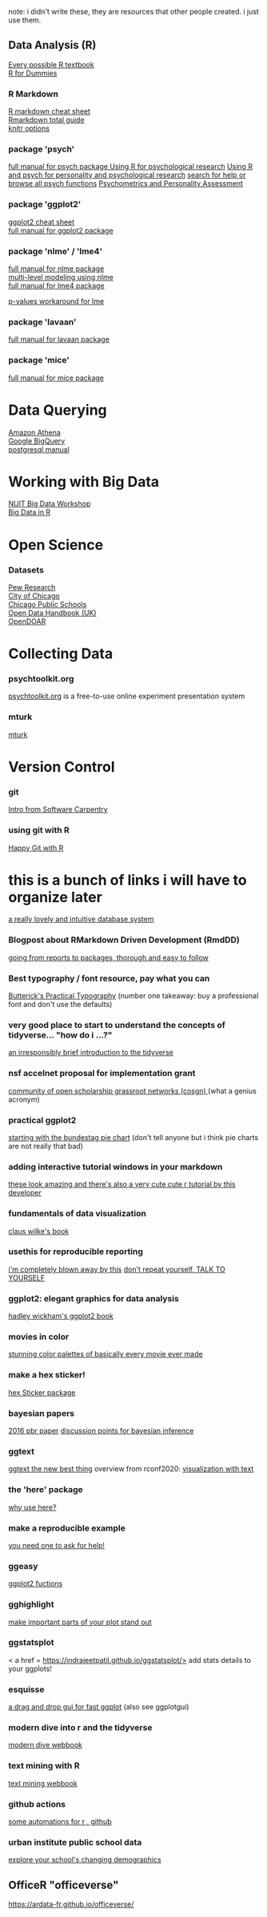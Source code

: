 note: i didn't write these, they are resources that other people created. i just use them.

## Data Analysis (R)

<a href=https://bookdown.org/>Every possible R textbook</a>  
<a href=https://www.dummies.com/programming/r/> R for Dummies</a>  

### R Markdown
 <a href=https://www.rstudio.com/wp-content/uploads/2015/02/rmarkdown-cheatsheet.pdf> R markdown cheat sheet </a>  
 <a href=https://bookdown.org/yihui/rmarkdown/> Rmarkdown total guide</a>  
 <a href=https://yihui.name/knitr/options/KnitR> knitr options</a>  

### package 'psych'
 <a href=https://cran.r-project.org/web/packages/psych/psych.pdf> full manual for psych package </a>
 <a href=https://www.personality-project.org/r/> Using R for psychological research</a>
 <a href=http://personality-project.org/r/psych/>Using R and psych for personality and psychological research</a>
<a href=http://personality-project.org/r/psych/help/00Index.html>search for help or browse all psych functions</a>
<a href=http://personality-project.org/readings-measurement.html>Psychometrics and Personality Assessment</a>

### package 'ggplot2'
  <a href=https://ggplot2.tidyverse.org/> ggplot2 cheat sheet </a>  
  <a href=https://cran.r-project.org/web/packages/ggplot2/ggplot2.pdf> full manual for ggplot2 package </a>  

### package 'nlme' / 'lme4'
 <a href=https://cran.r-project.org/web/packages/nlme/nlme.pdf> full manual for nlme package </a>  
 <a href=http://davidakenny.net/papers/k&h/MLM_R.pdf>multi-level modeling using nlme</a>  
 <a href=https://cran.r-project.org/web/packages/lme4/lme4.pdf> full manual for lme4 package</a>  
 
 <a href=https://www.r-bloggers.com/three-ways-to-get-parameter-specific-p-values-from-lmer/> p-values workaround for lme</a>
 
### package 'lavaan'
 <a href=https://cran.r-project.org/web/packages/lavaan/lavaan.pdf>full manual for lavaan package </a>

### package 'mice'
 <a href=https://cran.r-project.org/web/packages/mice/mice.pdf> full manual for mice package</a>

# Data Querying 
  <a href=https://aws.amazon.com/athena/>Amazon Athena</a>  
  <a href=https://cloud.google.com/bigquery/>Google BigQuery</a>  
  <a href=https://www.postgresql.org/files/documentation/pdf/11/postgresql-11-A4.pdf> postgresql manual </a> 
  
# Working with Big Data 
  <a href=https://nuitrcs.github.io/working-with-large-datasets-workshop/>NUIT Big Data Workshop</a>  
  <a href=https://www.rstudio.com/resources/webinars/working-with-big-data-in-r/>Big Data in R</a>  

# Open Science

### Datasets 
  <a href=http://www.pewresearch.org/download-datasets/>Pew Research </a>  
  <a href=https://data.cityofchicago.org/>City of Chicago</a>  
  <a href=https://cps.edu/SchoolData/Pages/SchoolData.aspx>Chicago Public Schools </a>  
  <a href=https://opendatahandbook.org>Open Data Handbook (UK)</a>  
  <a href=http://v2.sherpa.ac.uk/opendoar/>OpenDOAR </a>  

# Collecting Data

### psychtoolkit.org
 <a href=https://www.psytoolkit.org/>psychtoolkit.org</a> is a free-to-use online experiment presentation system  

### mturk
 <a href=https://requester.mturk.com>mturk</a>

# Version Control

### git
<a href= http://swcarpentry.github.io/git-novice/> Intro from Software Carpentry </a>

### using git with R
  <a href=https://happygitwithr.com/> Happy Git with R </a>

# this is a bunch of links i will have to organize later
<a href = https://www.airtable.com/> a really lovely and intuitive database system</a>

### Blogpost about RMarkdown Driven Development (RmdDD)
<a href = https://emilyriederer.netlify.com/post/rmarkdown-driven-development/>going from reports to packages, thorough and easy to follow</a>

### Best typography / font resource, pay what you can
<a href = https://practicaltypography.com/>Butterick's Practical Typography</a> (number one takeaway: buy a professional font and don't use the defaults)

### very good place to start to understand the concepts of tidyverse... "how do i ...?"
<a href = https://seankross.com/2020/01/29/An-Irresponsibly-Brief-Introduction-to-the-Tidyverse.html>an irresponsibly brief introduction to the tidyverse</a>

### nsf accelnet proposal for implementation grant
<a href = https://osf.io/preprints/metaarxiv/d7mwk/> community of open scholarship grassroot networks (cosgn) </a> (what a genius acronym)

### practical ggplot2
<a href = https://wilkelab.org/practicalgg/articles/bundestag_pie.html> starting with the bundestag pie chart</a>  (don't tell anyone but i think pie charts are not really that bad)

### adding interactive tutorial windows in your markdown
<a href = https://desiree.rbind.io/post/2020/learnr-iframes/> these look amazing and there's also a very cute cute r tutorial by this developer</a>

### fundamentals of data visualization
<a href = https://serialmentor.com/dataviz/>claus wilke's book</a>

### usethis for reproducible reporting
<a href = https://sharla.party/post/usethis-for-reporting/>i'm completely blown away by this</a>
<a href = https://sharstudioconf.netlify.com/#1>don't repeat yourself, TALK TO YOURSELF</a>

### ggplot2: elegant graphics for data analysis
<a href = https://ggplot2-book.org/> hadley wickham's ggplot2 book</a>

### movies in color
<a href = https://moviesincolor.com/> stunning color palettes of basically every movie ever made</a>

### make a hex sticker!
<a href = https://github.com/GuangchuangYu/hexSticker>hex Sticker package</a>

### bayesian papers
<a href = https://psyarxiv.com/wntsa/>2016 pbr paper</a>
<a href = https://www.nature.com/articles/s41562-019-0807-z> discussion points for bayesian inference</a>

### ggtext
<a href = https://wilkelab.org/ggtext/>ggtext the new best thing</a>
overview from rconf2020: <a href = https://www.slideshare.net/ClausWilke/spruce-up-your-ggplot2-visualizations-with-formatted-text> visualization with text</a>

### the 'here' package
<a href = https://malco.io/2018/11/05/why-should-i-use-the-here-package-when-i-m-already-using-projects/>why use here?</a>

### make a reproducible example 
<a href = https://reprex.tidyverse.org/> you need one to ask for help!</a>

### ggeasy
<a href = https://cran.r-project.org/web/packages/ggeasy/index.html> ggplot2 fuctions</a>

### gghighlight
<a href = https://cran.r-project.org/web/packages/gghighlight/vignettes/gghighlight.html> make important parts of your plot stand out </a>

### ggstatsplot
< a href = https://indrajeetpatil.github.io/ggstatsplot/> add stats details to your ggplots!</a>

### esquisse
<a href = https://dreamrs.github.io/esquisse/>a drag and drop gui for fast ggplot</a> (also see ggplotgui)

### modern dive into r and the tidyverse
<a href = https://moderndive.com/>modern dive webbook</a>

### text mining with R
<a href = https://www.tidytextmining.com/> text mining webbook</a>


### github actions
<a href = https://github.com/r-lib/actions/tree/master/examples> some automations for r , github</a>

### urban institute public school data
<a href = https://www.urban.org/features/explore-your-schools-changing-demographics>explore your school's changing demographics</a>

## OfficeR "officeverse" 
https://ardata-fr.github.io/officeverse/
